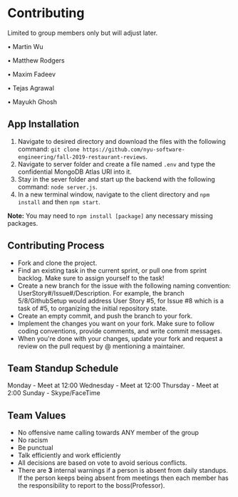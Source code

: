 # Contributing


Limited to group members only but will adjust later.

• Martin Wu

• Matthew Rodgers

• Maxim Fadeev

• Tejas Agrawal

• Mayukh Ghosh

## App Installation
1. Navigate to desired directory and download the files with the following command: ```git clone https://github.com/nyu-software-engineering/fall-2019-restaurant-reviews```.
2. Navigate to server folder and create a file named ```.env``` and type the confidential MongoDB Atlas URI into it.
3. Stay in the sever folder and start up the backend with the following command: ```node server.js```.
4. In a new terminal window, navigate to the client directory and ```npm install``` and then ```npm start```.

**Note:** You may need to ```npm install [package]``` any necessary missing packages.

## Contributing Process
 - Fork and clone the project.
 - Find an existing task in the current sprint, or pull one from sprint backlog. Make sure to assign yourself to the task!
 - Create a new branch for the issue with the following naming convention: UserStory#/Issue#/Description. For example, the branch 5/8/GithubSetup would address User Story #5, for Issue #8 which is a task of #5, to organizing the initial repository state.
 - Create an empty commit, and push the branch to your fork.
 - Implement the changes you want on your fork. Make sure to follow coding conventions, provide comments, and write commit messages.
 - When you're done with your changes, update your fork and request a review on the pull request by @ mentioning a maintainer.
 
 


## Team Standup Schedule
Monday - Meet at 12:00
Wednesday - Meet at 12:00
Thursday - Meet at 2:00
Sunday - Skype/FaceTime


## Team Values
  * No offensive name calling towards ANY member of the group
  * No racism
  * Be punctual 
  * Talk efficiently and work efficiently 
  * All decisions are based on vote to avoid serious conflicts. 
  * There are **3** internal warnings if a person is absent from daily standups. If the person keeps being absent from meetings then each member has the responsibility to report to the boss(Professor).
